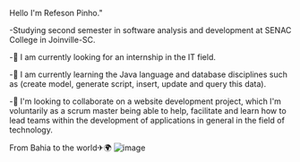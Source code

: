  Hello I'm Refeson Pinho."

-Studying second semester in software analysis and development at SENAC College in Joinville-SC.

-🔭 I am currently looking for an internship in the IT field.

-🌱 I am currently learning the Java language and database disciplines such as (create model, generate script, insert, update and query this data).

-👯 I'm looking to collaborate on a website development project, which I'm voluntarily as a scrum master being able to help, facilitate and learn how to lead teams within the development of applications in general in the field of technology.

From Bahia to the world✈🌍 
![image](https://user-images.githubusercontent.com/89049212/138754551-e4aea263-59d8-4655-ae31-cafd705c4129.png)



